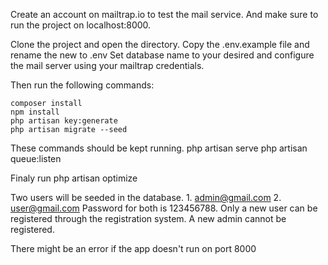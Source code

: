 Create an account on mailtrap.io to test the mail service. And make sure to run the project on localhost:8000.

Clone the project and open the directory. Copy the .env.example file and rename the new to .env
Set database name to your desired and configure the mail server using your mailtrap credentials.

Then run the following commands:

    composer install
    npm install
    php artisan key:generate
    php artisan migrate --seed

These commands should be kept running.
    php artisan serve
    php artisan queue:listen

Finaly run
    php artisan optimize

Two users will be seeded in the database.
    1. admin@gmail.com
    2. user@gmail.com
Password for both is 123456788.
Only a new user can be registered through the registration system.
A new admin cannot be registered.

There might be an error if the app doesn't run on port 8000
